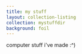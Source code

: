 ```yaml
---
title: my stuff
layout: collection-listing
collection: mystuffdir
background: foil
---
```


computer stuff i've made :^)
